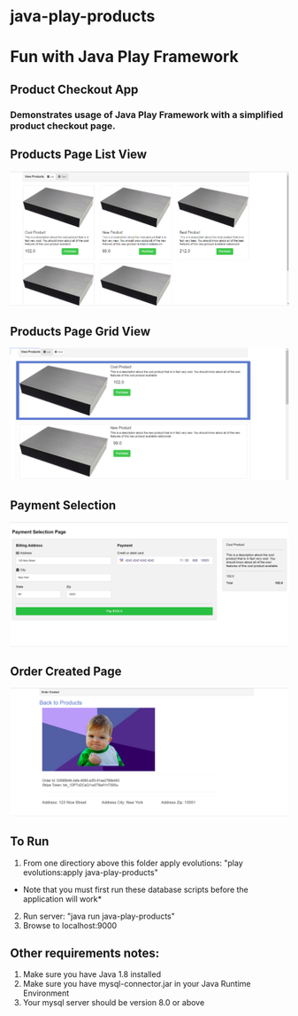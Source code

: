 # java-play-products

# Fun with Java Play Framework
## Product Checkout App

### Demonstrates usage of Java Play Framework with a simplified product checkout page.

## Products Page List View
![Alt text](https://github.com/humanalgorithm/java-play-products/blob/master/screenshots/products_page_grid.png "Products Page list view")
  
## Products Page Grid View  
![Alt text](https://github.com/humanalgorithm/java-play-products/blob/master/screenshots/products_page_list.png "Products Page list view")
   
 ## Payment Selection
![Alt text](https://github.com/humanalgorithm/java-play-products/blob/master/screenshots/payment_selection_page.png "Payment selection page")
 
 ## Order Created Page
![Alt text](https://github.com/humanalgorithm/java-play-products/blob/master/screenshots/order_created_page.png "Order Created Page")
  
  
## To Run
 1. From one directiory above this folder apply evolutions: "play evolutions:apply java-play-products"
   + Note that you must first run these database scripts before the application will work*
 2. Run server: "java run java-play-products"
 3. Browse to localhost:9000
 
 ## Other requirements notes:
 1. Make sure you have Java 1.8 installed
 2. Make sure you have mysql-connector.jar in your Java Runtime Environment
 3. Your mysql server should be version 8.0 or above
